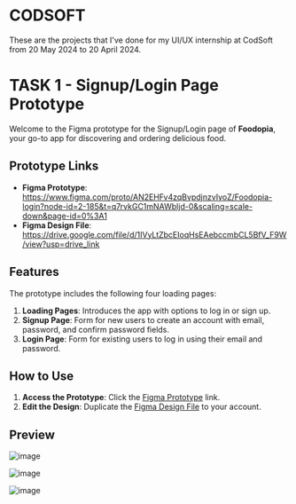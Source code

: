 # CODSOFT
These are the projects that I've done for my UI/UX internship at CodSoft from 20 May 2024 to 20 April 2024.

# TASK 1 - Signup/Login Page Prototype

Welcome to the Figma prototype for the Signup/Login page of **Foodopia**, your go-to app for discovering and ordering delicious food.

## Prototype Links
- **Figma Prototype**: https://www.figma.com/proto/AN2EHFv4zqBvpdjnzvIyoZ/Foodopia-login?node-id=2-185&t=q7rvkGC1mNAWbljd-0&scaling=scale-down&page-id=0%3A1
- **Figma Design File**: https://drive.google.com/file/d/1IVyLtZbcEIoqHsEAebccmbCL5BfV_F9W/view?usp=drive_link

## Features
The prototype includes the following four loading pages:

1. **Loading Pages**: Introduces the app with options to log in or sign up.
2. **Signup Page**: Form for new users to create an account with email, password, and confirm password fields.
3. **Login Page**: Form for existing users to log in using their email and password.

## How to Use
1. **Access the Prototype**: Click the [Figma Prototype](https://www.figma.com/file/your-prototype-link) link.
2. **Edit the Design**: Duplicate the [Figma Design File](https://www.figma.com/file/your-design-file-link) to your account.

## Preview
![image](https://github.com/MeenakshiiArumugam/CODSOFT/assets/117748864/dc9f5af5-4682-49e1-abea-9e3f26118a0e)

![image](https://github.com/MeenakshiiArumugam/CODSOFT/assets/117748864/83f00d9b-0e3a-4b7b-b0ba-c404141a4d31)

![image](https://github.com/MeenakshiiArumugam/CODSOFT/assets/117748864/d03d8904-d162-40a4-9624-c960267875b3)
